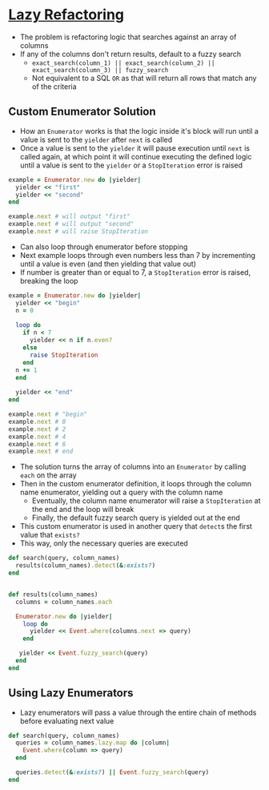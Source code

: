 # [Lazy Refactoring](https://thoughtbot.com/blog/lazy-refactoring)

* The problem is refactoring logic that searches against an array of columns
* If any of the columns don't return results, default to a fuzzy search
  * `exact_search(column_1) || exact_search(column_2) || exact_search(column_3) || fuzzy_search`
  * Not equivalent to a SQL `OR` as that will return all rows that match any of the criteria

## Custom Enumerator Solution

* How an `Enumerator` works is that the logic inside it's block will run until a value is sent to the `yielder` after `next` is called
* Once a value is sent to the `yielder` it will pause execution until `next` is called again, at which point it will continue executing the defined logic until a value is sent to the `yielder` or a `StopIteration` error is raised

```ruby
example = Enumerator.new do |yielder|
  yielder << "first"
  yielder << "second"
end

example.next # will output "first"
example.next # will output "second"
example.next # will raise StopIteration
```

* Can also loop through enumerator before stopping
* Next example loops through even numbers less than 7 by incrementing until a value is even (and then yielding that value out)
* If number is greater than or equal to 7, a `StopIteration` error is raised, breaking the loop

```ruby
example = Enumerator.new do |yielder|
  yielder << "begin"
  n = 0
  
  loop do
    if n < 7
      yielder << n if n.even?
    else
      raise StopIteration
    end
  n += 1
  end
  
  yielder << "end"
end

example.next # "begin"
example.next # 0
example.next # 2
example.next # 4
example.next # 6
example.next # end
```

* The solution turns the array of columns into an `Enumerator` by calling `each` on the array
* Then in the custom enumerator definition, it loops through the column name enumerator, yielding out a query with the column name
  * Eventually, the column name enumerator will raise a `StopIteration` at the end and the loop will break
  * Finally, the default fuzzy search query is yielded out at the end
* This custom enumerator is used in another query that `detect`s the first value that `exists?`
* This way, only the necessary queries are executed

```ruby
def search(query, column_names)
  results(column_names).detect(&:exists?)
end


def results(column_names)
  columns = column_names.each

  Enumerator.new do |yielder|
    loop do
      yielder << Event.where(columns.next => query)
    end

   yielder << Event.fuzzy_search(query)
  end
end
```

## Using Lazy Enumerators

* Lazy enumerators will pass a value through the entire chain of methods before evaluating next value

```ruby
def search(query, column_names)
  queries = column_names.lazy.map do |column|
    Event.where(column => query)
  end

  queries.detect(&:exists?) || Event.fuzzy_search(query)
end
```
